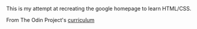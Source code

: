 This is my attempt at recreating the google homepage to learn HTML/CSS.

From The Odin Project's [curriculum](http://www.theodinproject.com/courses/web-development-101/lessons/html-css)
